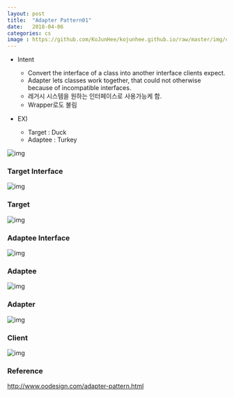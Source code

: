 ```yaml
---
layout: post
title:  "Adapter Pattern01"
date:   2018-04-06
categories: cs
image : https://github.com/KoJunHee/kojunhee.github.io/raw/master/img/cs_img.jpg
---
```


- Intent
  - Convert the interface of a class into another interface clients expect.
  - Adapter lets classes work together, that could not otherwise because of incompatible interfaces.
  - 레거시 시스템을 원하는 인터페이스로 사용가능케 함.
  - Wrapper로도 불림


- EX) 

  - Target : Duck
  - Adaptee : Turkey

![img](https://github.com/KoJunHee/kojunhee.github.io/raw/master/img/duck.png)



### Target Interface

![img](https://github.com/KoJunHee/kojunhee.github.io/raw/master/img/11111.png)

### Target

![img](https://github.com/KoJunHee/kojunhee.github.io/raw/master/img/22222.png)

### Adaptee Interface

![img](https://github.com/KoJunHee/kojunhee.github.io/raw/master/img/33333.png)

### Adaptee 

![img](https://github.com/KoJunHee/kojunhee.github.io/raw/master/img/44444.png)

### Adapter 

![img](https://github.com/KoJunHee/kojunhee.github.io/raw/master/img/55555.png)

### Client

![img](https://github.com/KoJunHee/kojunhee.github.io/raw/master/img/66666.png)

### Reference

<http://www.oodesign.com/adapter-pattern.html>